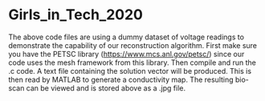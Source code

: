 # Girls_in_Tech_2020
The above code files are using a dummy dataset of voltage readings to demonstrate the capability of our reconstruction algorithm.
First make sure you have the PETSC library (https://www.mcs.anl.gov/petsc/) since our code uses the mesh framework from this library.
Then compile and run the .c code.
A text file containing the solution vector will be produced.
This is then read by MATLAB to generate a conductivity map.
The resulting bio-scan can be viewed and is stored above as a .jpg file.
